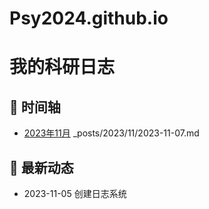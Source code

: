 # Psy2024.github.io
# 我的科研日志

## 📅 时间轴
- [2023年11月](2023-11.md)
_posts/2023/11/2023-11-07.md
## 📌 最新动态
- 2023-11-05 创建日志系统
